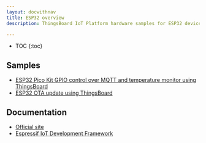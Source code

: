 ```yaml
---
layout: docwithnav
title: ESP32 overview
description: ThingsBoard IoT Platform hardware samples for ESP32 devices.

---
```


* TOC
{:toc}

## Samples

 - [ESP32 Pico Kit GPIO control over MQTT and temperature monitor using ThingsBoard](/thingsboard-learning/docs/samples/esp32/gpio-control-pico-kit-dht22-sensor/)
 - [ESP32 OTA update using ThingsBoard](/thingsboard-learning/docs/samples/esp32/ota/)

## Documentation

 - [Official site](https://www.espressif.com/en/products/hardware/esp32/overview)
 - [Espressif IoT Development Framework](https://docs.espressif.com/projects/esp-idf/en/latest/)
